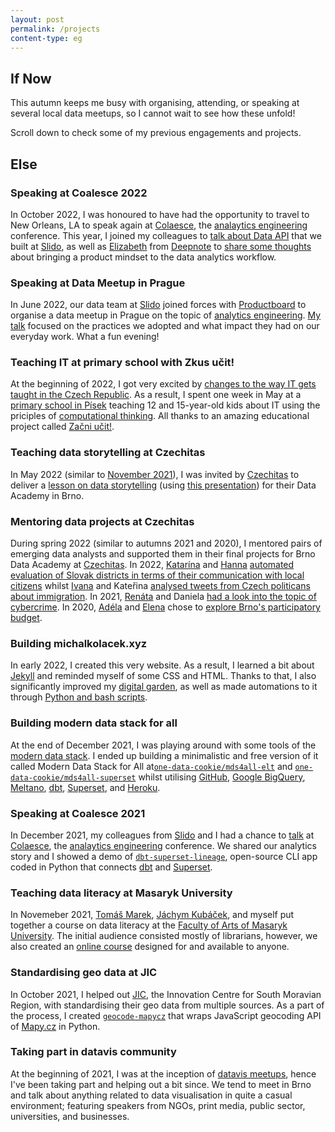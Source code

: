 ```yaml
---
layout: post
permalink: /projects
content-type: eg
---
```


## If Now
This autumn keeps me busy with organising, attending, or speaking at several local data meetups, so I cannot wait to see how these unfold!

Scroll down to check some of my previous engagements and projects.

## Else

### Speaking at Coalesce 2022
In October 2022, I was honoured to have had the opportunity to travel to New Orleans, LA to speak again at [Colaesce](https://coalesce.getdbt.com/), the [analaytics engineering](https://www.getdbt.com/what-is-analytics-engineering/) conference. This year, I joined my colleagues to [talk about Data API](https://youtu.be/SIZ4b0HJbUo) that we built at [Slido](https://www.slido.com/), as well as [Elizabeth](https://www.linkedin.com/in/adlha) from [Deepnote](https://deepnote.com/) to [share some thoughts](https://youtu.be/VdiYC8LU4a0) about bringing a product mindset to the data analytics workflow.

### Speaking at Data Meetup in Prague
In June 2022, our data team at [Slido](https://www.slido.com/) joined forces with [Productboard](https://www.productboard.com/) to organise a data meetup in Prague on the topic of [analytics engineering](https://www.getdbt.com/what-is-analytics-engineering/). [My talk](https://youtu.be/x-NNLfh1jJA) focused on the practices we adopted and what impact they had on our everyday work. What a fun evening!

### Teaching IT at primary school with Zkus učit!
At the beginning of 2022, I got very excited by [changes to the way IT gets taught in the Czech Republic](https://revize.edu.cz/). As a result, I spent one week in May at a [primary school in Písek](https://www.zstylova.cz/eng/) teaching 12 and 15-year-old kids about IT using the priciples of [computational thinking](https://www.imysleni.cz/about-the-project). All thanks to an amazing educational project called [Začni učit!](https://zacniucit.cz/).

### Teaching data storytelling at Czechitas
In May 2022 (similar to [November 2021](https://youtu.be/YoCbP-f_fEc)), I was invited by [Czechitas](https://www.czechitas.cz/en) to deliver a [lesson on data storytelling](https://youtu.be/XbPFNBdAdW0) (using [this presentation](https://docs.google.com/presentation/d/147nxTP9QYU9BO3jBKWfVZ6UGzeGN9orNVwdtQw1SS4U/edit?usp=sharing)) for their Data Academy in Brno.

### Mentoring data projects at Czechitas
During spring 2022 (similar to autumns 2021 and 2020), I mentored pairs of emerging data analysts and supported them in their final projects for Brno Data Academy at [Czechitas](https://www.czechitas.cz/en). In 2022, [Katarína](https://www.linkedin.com/in/katarina-hlavacova/) and [Hanna](https://www.linkedin.com/in/hanna-de-lange-146a8b147/) [automated evaluation of Slovak districts in terms of their communication with local citizens](https://medium.com/@hanna.de.lange1991/odkaz-pre-starostu-automation-and-analysis-of-slovak-districts-evaluation-in-their-interaction-220b6058bfdc) whilst [Ivana](https://www.linkedin.com/in/ivana-benova/) and Kateřina [analysed tweets from Czech politicans about immigration](https://medium.com/@ivca.benova/anal%C3%BDza-tweet%C5%AF-poslanc%C5%AF-zam%C4%9B%C5%99en%C3%A1-na-t%C3%A9ma-uprchlictv%C3%AD-v-letech-2015-a-2022-d3306ab96b43). In 2021, [Renáta](https://www.linkedin.com/in/renata-turonova/) and Daniela [had a look into the topic of cybercrime](https://public.tableau.com/views/DAPROJEKTJakbezpenojevkyberprostoru/Dashboard1?:language=en-GB&:display_count=n&:origin=viz_share_link).
In 2020, [Adéla](https://www.linkedin.com/in/adela-procha/) and [Elena](https://www.linkedin.com/in/elena-gorokhova/) chose to [explore Brno's participatory budget](https://public.tableau.com/views/PaRo-grafy1/NavigationDB?:language=en-GB&:display_count=n&:origin=viz_share_link).

### Building michalkolacek.xyz
In early 2022, I created this very website. As a result, I learned a bit about [Jekyll](https://jekyllrb.com/) and reminded myself of some CSS and HTML. Thanks to that, I also significantly improved my [digital garden](/notes), as well as made automations to it through [Python and bash scripts](https://github.com/one-data-cookie/one-data-cookie.github.io/tree/main/utilities).

### Building modern data stack for all
At the end of December 2021, I was playing around with some tools of the [modern data stack](https://blog.getdbt.com/future-of-the-modern-data-stack/). I ended up building a minimalistic and free version of it called Modern Data Stack for All at[`one-data-cookie/mds4all-elt`](https://github.com/one-data-cookie/mds4all-elt) and [`one-data-cookie/mds4all-superset`](https://github.com/one-data-cookie/mds4all-superset) whilst utilising [GitHub](https://github.com/), [Google BigQuery](https://cloud.google.com/bigquery/), [Meltano](https://meltano.com/), [dbt](https://www.getdbt.com/), [Superset](https://superset.apache.org/), and [Heroku](https://dashboard.heroku.com/).

### Speaking at Coalesce 2021
In December 2021, my colleagues from [Slido](https://www.slido.com/) and I had a chance to [talk](https://youtu.be/YA0yqYSs9BQ) at [Colaesce](https://coalesce.getdbt.com/), the [analaytics engineering](https://www.getdbt.com/what-is-analytics-engineering/) conference. We shared our analytics story and I showed a demo of [`dbt-superset-lineage`](https://github.com/slidoapp/dbt-superset-lineage), open-source CLI app coded in Python that connects [dbt](https://www.getdbt.com/) and [Superset](https://superset.apache.org/).

### Teaching data literacy at Masaryk University
In Novemeber 2021, [Tomáš Marek](https://www.marektomas.cz/), [Jáchym Kubáček](https://www.linkedin.com/in/j%C3%A1chym-kub%C3%A1%C4%8Dek/), and myself put together a course on data literacy at the [Faculty of Arts of Masaryk University](https://www.phil.muni.cz/en). The initial audience consisted mostly of librarians, however, we also created an [online course](https://kisk.phil.muni.cz/kisk4future/datova-gramotnost) designed for and available to anyone.

### Standardising geo data at JIC
In October 2021, I helped out [JIC](https://www.jic.cz/en/), the Innovation Centre for South Moravian Region, with standardising their geo data from multiple sources. As a part of the process, I created [`geocode-mapycz`](https://github.com/one-data-cookie/geocode-mapycz) that wraps JavaScript geocoding API of [Mapy.cz](https://en.mapy.cz/) in Python.

### Taking part in datavis community
At the beginning of 2021, I was at the inception of [datavis meetups](https://datavismeetup.cz/), hence I've been taking part and helping out a bit since. We tend to meet in Brno and talk about anything related to data visualisation in quite a casual environment; featuring speakers from NGOs, print media, public sector, universities, and businesses.
